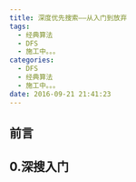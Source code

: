 ```yaml
---
title: 深度优先搜索——从入门到放弃
tags:
  - 经典算法
  - DFS
  - 施工中。。。
categories:
  - DFS
  - 经典算法
  - 施工中。。。
date: 2016-09-21 21:41:23
---
```


## 前言


<!--more-->

## 0.深搜入门
